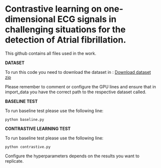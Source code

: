 # Contrastive learning on one-dimensional ECG signals in challenging situations for the detection of Atrial fibrillation.

This github contains all files used in the work.


 **DATASET**

To run this code you need to download the dataset in :
[Download dataset zip](https://drive.google.com/file/d/1xyWp6Ov6zUxGQSKGrpRbZGsYGuhoE1XD/view?usp=sharing)

Please remember to comment or configure the GPU lines and ensure that in import_data you have the correct path to the respective dataset called.

 **BASELINE TEST**

To run baseline test please use the following line:

    python baseline.py


 **CONTRASTIVE LEARNING TEST**

To run baseline test please use the following line:

    python contrastive.py

Configure the hyperparameters depends on the results you want to replicate.
